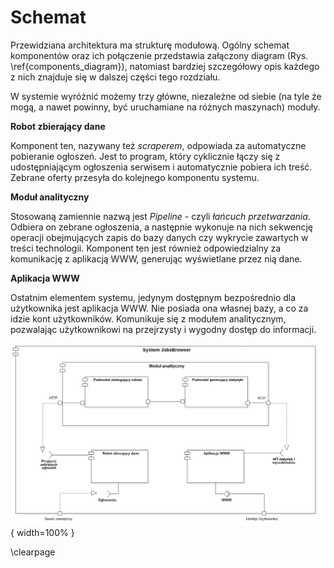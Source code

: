 # Schemat

Przewidziana architektura ma strukturę modułową. Ogólny schemat komponentów
oraz ich połączenie przedstawia załączony diagram (Rys. \ref{components_diagram}),
natomiast bardziej szczegółowy opis każdego z nich znajduje się w dalszej części tego rozdziału.

W systemie wyróżnić możemy trzy główne, niezależne od siebie (na tyle że
mogą, a nawet powinny, być uruchamiane na różnych maszynach) moduły.

**Robot zbierający dane**

Komponent ten, nazywany też *scraperem*, odpowiada za automatyczne pobieranie
ogłoszeń. Jest to program, który cyklicznie łączy się z udostępniającym
ogłoszenia serwisem i automatycznie pobiera ich treść. Zebrane oferty
przesyła do kolejnego komponentu systemu.

**Moduł analityczny**

Stosowaną zamiennie nazwą jest *Pipeline* - czyli *łańcuch przetwarzania*.
Odbiera on zebrane ogłoszenia, a następnie wykonuje na nich
sekwencję operacji obejmujących zapis do bazy danych czy wykrycie zawartych w treści
technologii. Komponent ten jest również odpowiedzialny za komunikację z aplikacją WWW,
generując wyświetlane przez nią dane.

**Aplikacja WWW**

Ostatnim elementem systemu, jedynym dostępnym bezpośrednio dla użytkownika
jest aplikacja WWW. Nie posiada ona własnej bazy, a co za idzie kont
użytkowników. Komunikuje się z modułem analitycznym, 
pozwalając użytkownikowi na przejrzysty i wygodny dostęp do informacji.

![Diagram komponentów. \label{components_diagram}](source/figures/components_diagram.png){ width=100% }

\clearpage
